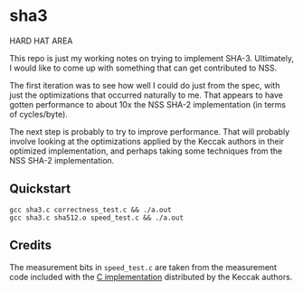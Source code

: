 # sha3

HARD HAT AREA

This repo is just my working notes on trying to implement SHA-3.  Ultimately, I
would like to come up with something that can get contributed to NSS.

The first iteration was to see how well I could do just from the spec, with just
the optimizations that occurred naturally to me.  That appears to have gotten
performance to about 10x the NSS SHA-2 implementation (in terms of cycles/byte).

The next step is probably to try to improve performance.  That will probably
involve looking at the optimizations applied by the Keccak authors in their
optimized implementation, and perhaps taking some techniques from the NSS SHA-2
implementation.

## Quickstart

```
gcc sha3.c correctness_test.c && ./a.out
gcc sha3.c sha512.o speed_test.c && ./a.out
```

## Credits

The measurement bits in `speed_test.c` are taken from the measurement code
included with the [C implementation](http://keccak.noekeon.org/KeccakReferenceAndOptimized-3.2.zip) distributed by the Keccak authors.
